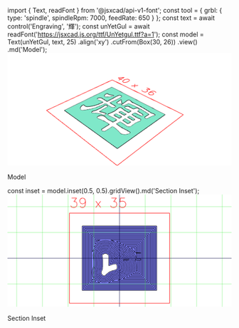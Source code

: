 import { Text, readFont } from '@jsxcad/api-v1-font';
const tool = { grbl: { type: 'spindle', spindleRpm: 7000, feedRate: 650 } };
const text = await control('Engraving', '輝');
const unYetGul = await readFont('https://jsxcad.js.org/ttf/UnYetgul.ttf?a=1');
const model = Text(unYetGul, text, 25)
  .align('xy')
  .cutFrom(Box(30, 26))
  .view()
  .md('Model');
![Image](engrave.md.0.png)

Model

const inset = model.inset(0.5, 0.5).gridView().md('Section Inset');
![Image](engrave.md.1.png)

Section Inset
